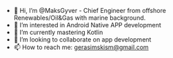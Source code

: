 - 👋 Hi, I’m @MaksGyver - Chief Engineer from offshore Renewables/Oil&Gas with marine background.
- 👀 I’m interested in Android Native APP development
- 🌱 I’m currently mastering Kotlin
- 💞️ I’m looking to collaborate on app development
- 📫 How to reach me: gerasimskism@gmail.com

<!---
MaksGyver/MaksGyver is a ✨ special ✨ repository because its `README.md` (this file) appears on your GitHub profile.
You can click the Preview link to take a look at your changes.
--->
